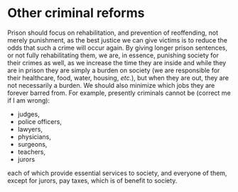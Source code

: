 Other criminal reforms
======================

Prison should focus on rehabilitation, and prevention of reoffending, not merely punishment, as the best justice we can give victims is to reduce the odds that such a crime will occur again. By giving longer prison sentences, or not fully rehabilitating them, we are, in essence, punishing society for their crimes as well, as we increase the time they are inside and while they are in prison they are simply a burden on society (we are responsible for their healthcare, food, water, housing, _etc._), but when they are out, they are not necessarily a burden. We should also minimize which jobs they are forever barred from. For example, presently criminals cannot be (correct me if I am wrong):

* judges,
* police officers,
* lawyers,
* physicians,
* surgeons,
* teachers,
* jurors

each of which provide essential services to society, and everyone of them, except for jurors, pay taxes, which is of benefit to society. 